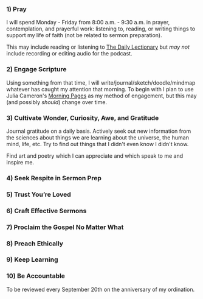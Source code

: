 ### 1) Pray

I will spend Monday - Friday from 8:00 a.m. - 9:30 a.m. in prayer, contemplation, and prayerful work: listening to, reading, or writing things to support my life of faith (not be related to sermon preparation).

This may include reading or listening to [The Daily Lectionary](https://thedailylectionary.com) but _may not_ include recording or editing audio for the podcast.

### 2) Engage Scripture

Using something from that time, I will write/journal/sketch/doodle/mindmap whatever has caught my attention that morning. To begin with I plan to use Julia Cameron's [Morning Pages](https://juliacameronlive.com/basic-tools/morning-pages/) as my method of engagement, but this may (and possibly _should_) change over time.

### 3) Cultivate Wonder, Curiosity, Awe, and Gratitude

Journal gratitude on a daily basis. Actively seek out new information from the sciences about things we are learning about the universe, the human mind, life, etc. Try to find out things that I didn't even know I didn't know.

Find art and poetry which I can appreciate and which speak to me and inspire me.

### 4) Seek Respite in Sermon Prep


### 5) Trust You’re Loved


### 6) Craft Effective Sermons


### 7) Proclaim the Gospel No Matter What


### 8) Preach Ethically


### 9) Keep Learning


### 10) Be Accountable



To be reviewed every September 20th on the anniversary of my ordination.


